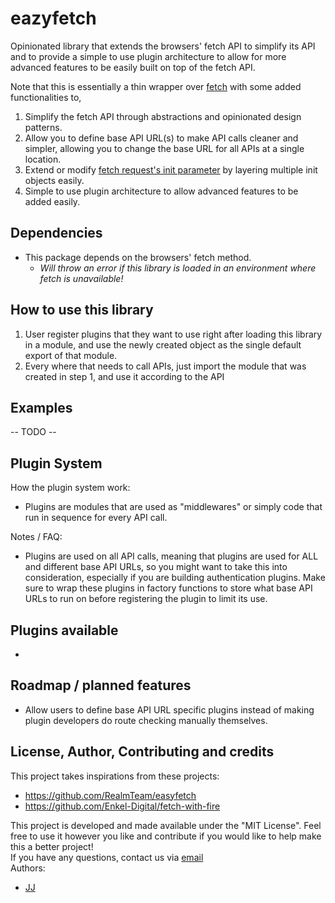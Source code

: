 # eazyfetch
Opinionated library that extends the browsers' fetch API to simplify its API and to provide a simple to use plugin architecture to allow for more advanced features to be easily built on top of the fetch API.

Note that this is essentially a thin wrapper over [fetch](https://developer.mozilla.org/en-US/docs/Web/API/Fetch_API) with some added functionalities to,
1. Simplify the fetch API through abstractions and opinionated design patterns.
2. Allow you to define base API URL(s) to make API calls cleaner and simpler, allowing you to change the base URL for all APIs at a single location.
3. Extend or modify [fetch request's init parameter](https://developer.mozilla.org/en-US/docs/Web/API/WindowOrWorkerGlobalScope/fetch#Parameters) by layering multiple init objects easily.
4. Simple to use plugin architecture to allow advanced features to be added easily.

## Dependencies
- This package depends on the browsers' fetch method.
    - *Will throw an error if this library is loaded in an environment where fetch is unavailable!*

## How to use this library
1. User register plugins that they want to use right after loading this library in a module, and use the newly created object as the single default export of that module.
2. Every where that needs to call APIs, just import the module that was created in step 1, and use it according to the API

## Examples
-- TODO --

## Plugin System
How the plugin system work:
- Plugins are modules that are used as "middlewares" or simply code that run in sequence for every API call.

Notes / FAQ:
- Plugins are used on all API calls, meaning that plugins are used for ALL and different base API URLs, so you might want to take this into consideration, especially if you are building authentication plugins. Make sure to wrap these plugins in factory functions to store what base API URLs to run on before registering the plugin to limit its use.

## Plugins available
- 

## Roadmap / planned features
- Allow users to define base API URL specific plugins instead of making plugin developers do route checking manually themselves.


## License, Author, Contributing and credits
This project takes inspirations from these projects:
- <https://github.com/RealmTeam/easyfetch>
- <https://github.com/Enkel-Digital/fetch-with-fire>

This project is developed and made available under the "MIT License". Feel free to use it however you like and contribute if you would like to help make this a better project!  
If you have any questions, contact us via [email](mailto:tech@enkeldigital.com)  
Authors:
- [JJ](https://github.com/Jaimeloeuf)